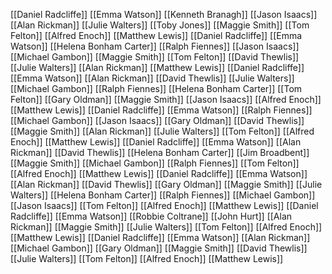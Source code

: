 [[Daniel Radcliffe]]
[[Emma Watson]]
[[Kenneth Branagh]]
[[Jason Isaacs]]
[[Alan Rickman]]
[[Julie Walters]]
[[Toby Jones]]
[[Maggie Smith]]
[[Tom Felton]]
[[Alfred Enoch]]
[[Matthew Lewis]]
[[Daniel Radcliffe]]
[[Emma Watson]]
[[Helena Bonham Carter]]
[[Ralph Fiennes]]
[[Jason Isaacs]]
[[Michael Gambon]]
[[Maggie Smith]]
[[Tom Felton]]
[[David Thewlis]]
[[Julie Walters]]
[[Alan Rickman]]
[[Matthew Lewis]]
[[Daniel Radcliffe]]
[[Emma Watson]]
[[Alan Rickman]]
[[David Thewlis]]
[[Julie Walters]]
[[Michael Gambon]]
[[Ralph Fiennes]]
[[Helena Bonham Carter]]
[[Tom Felton]]
[[Gary Oldman]]
[[Maggie Smith]]
[[Jason Isaacs]]
[[Alfred Enoch]]
[[Matthew Lewis]]
[[Daniel Radcliffe]]
[[Emma Watson]]
[[Ralph Fiennes]]
[[Michael Gambon]]
[[Jason Isaacs]]
[[Gary Oldman]]
[[David Thewlis]]
[[Maggie Smith]]
[[Alan Rickman]]
[[Julie Walters]]
[[Tom Felton]]
[[Alfred Enoch]]
[[Matthew Lewis]]
[[Daniel Radcliffe]]
[[Emma Watson]]
[[Alan Rickman]]
[[David Thewlis]]
[[Helena Bonham Carter]]
[[Jim Broadbent]]
[[Maggie Smith]]
[[Michael Gambon]]
[[Ralph Fiennes]]
[[Tom Felton]]
[[Alfred Enoch]]
[[Matthew Lewis]]
[[Daniel Radcliffe]]
[[Emma Watson]]
[[Alan Rickman]]
[[David Thewlis]]
[[Gary Oldman]]
[[Maggie Smith]]
[[Julie Walters]]
[[Helena Bonham Carter]]
[[Ralph Fiennes]]
[[Michael Gambon]]
[[Jason Isaacs]]
[[Tom Felton]]
[[Alfred Enoch]]
[[Matthew Lewis]]
[[Daniel Radcliffe]]
[[Emma Watson]]
[[Robbie Coltrane]]
[[John Hurt]]
[[Alan Rickman]]
[[Maggie Smith]]
[[Julie Walters]]
[[Tom Felton]]
[[Alfred Enoch]]
[[Matthew Lewis]]
[[Daniel Radcliffe]]
[[Emma Watson]]
[[Alan Rickman]]
[[Michael Gambon]]
[[Gary Oldman]]
[[Maggie Smith]]
[[David Thewlis]]
[[Julie Walters]]
[[Tom Felton]]
[[Alfred Enoch]]
[[Matthew Lewis]]
